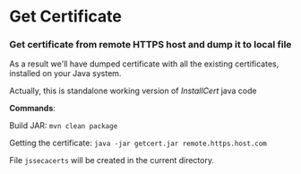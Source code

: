 # Get Certificate
### Get certificate from remote HTTPS host and dump it to local file

As a result we'll have dumped certificate with all the existing certificates, installed on your Java system. 

Actually, this is standalone working version of *InstallCert* java code

**Commands**:

Build JAR: `mvn clean package`

Getting the certificate: `java -jar getcert.jar remote.https.host.com`

File `jssecacerts` will be created in the current directory.
